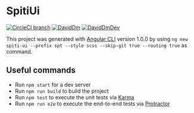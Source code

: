 # SpitiUi

[![CircleCI branch](https://img.shields.io/circleci/project/github/PhilippeMorier/spiti-ui.svg?label=circleCi)](https://circleci.com/gh/PhilippeMorier/spiti-ui)
[![DavidDm](https://david-dm.org/PhilippeMorier/spiti-ui.svg)](https://david-dm.org/PhilippeMorier/spiti-ui)
[![DavidDmDev](https://david-dm.org/PhilippeMorier/spiti-ui/dev-status.svg)](https://david-dm.org/PhilippeMorier/spiti-ui?type=dev)

This project was generated with [Angular CLI](https://github.com/angular/angular-cli) version 1.0.0
by using `ng new spiti-ui --prefix spt --style scss --skip-git true --routing true` as command.

## Useful commands

- Run `npm start` for a dev server
- Run `npm run build` to build the project
- Run `npm test` to execute the unit tests via [Karma](https://karma-runner.github.io)
- Run `npm run e2e` to execute the end-to-end tests via [Protractor](http://www.protractortest.org/)
